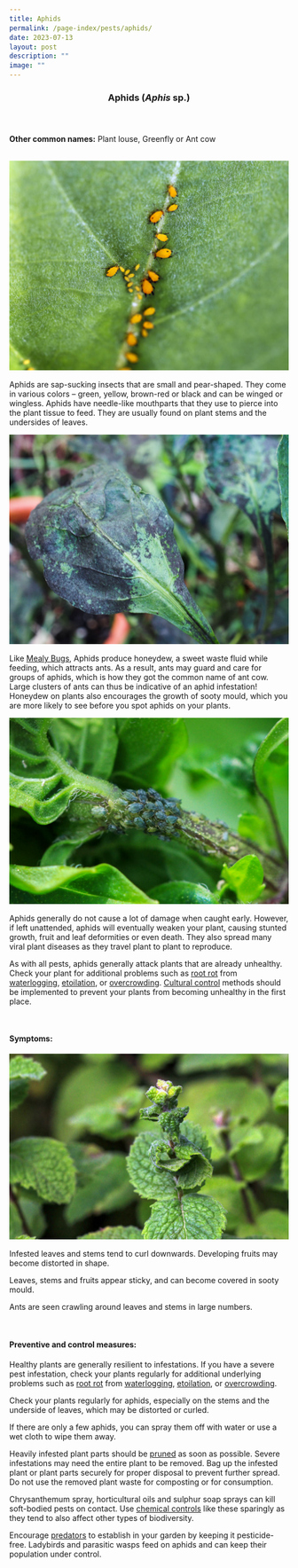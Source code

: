 ```yaml
---
title: Aphids
permalink: /page-index/pests/aphids/
date: 2023-07-13
layout: post
description: ""
image: ""
---
```

<header>
	<h3>Aphids (<em>Aphis</em> sp.)</h3>
</header>

<section>
		<p><strong>Other common names:</strong> Plant louse, Greenfly or Ant cow</p>
	<br>
</section>

<section>
	<img title="Yellow aphids clustered along leaf veins. Photo by Victoria Lim" src="/images/Biodiversity/dancing%20aphids%20on%20calotropis%20(1)victorialim.jpg">
<p>Aphids are sap-sucking insects that are small and pear-shaped. They come in various colors – green, yellow, brown-red or black and can be winged or wingless. Aphids have needle-like mouthparts that they use to pierce into the plant tissue to feed. They are usually found on plant stems and the undersides of leaves.</p>
<img title="A leaf covered in blacky, powdery fungus known as sooty mould. Photo by Jacqueline Chua" src="/images/Plant%20problems/SootyMold_JacChua.jpg">	
	<p>Like <a href="/page-index/pests/mealy-bugs/">Mealy Bugs</a>, Aphids produce honeydew, a sweet waste fluid while feeding, which attracts ants. As a result, ants may guard and care for groups of aphids, which is how they got the common name of ant cow. Large clusters of ants can thus be indicative of an aphid infestation! Honeydew on plants also encourages the growth of sooty mould, which you are more likely to see before you spot aphids on your plants.</p>
		<img title="Green aphids clustered on the stem of a mint plant. Photo by Victoria Lim" src="/images/Biodiversity/aphids%20-%20mentha%201victorialim.jpg">
<p>Aphids generally do not cause a lot of damage when caught early. However, if left unattended, aphids will eventually weaken your plant, causing stunted growth, fruit and leaf deformities or even death. They also spread many viral plant diseases as they travel plant to plant to reproduce.</p>
	<p> As with all pests, aphids generally attack plants that are already unhealthy. Check your plant for additional problems such as <a href="/page-index/plant-problems/root-rot/">root rot</a> from <a href="/page-index/plant-problems/waterlogging/">waterlogging</a>, <a href="/page-index/plant-problems/etiolation/">etoilation</a>, or <a href="/page-index/horticulture-techniques/plant-spacing/">overcrowding</a>.  <a href="/page-index/horticulture-techniques/pest-control/#cultural_control"> Cultural control</a> methods should be implemented to prevent your plants from becoming unhealthy in the first place. </p>
<br>
</section>
	
<section>
	<h4>Symptoms:</h4>
	<img title="Curled leaves on a mint plant. Photo by Victoria Lim" src="/images/Biodiversity/aphids%20-%20mentha%20vilosavictorialim.jpg"><br>

<p>Infested leaves and stems tend to curl downwards. Developing fruits may become distorted in shape.</p>
	<p>Leaves, stems and fruits appear sticky, and can become covered in sooty mould.</p>
	<p>Ants are seen crawling around leaves and stems in large numbers. </p>
<br>
</section>

<section>
	<h4>Preventive and control measures:</h4>
<p>Healthy plants are generally resilient to infestations. If you have a severe pest infestation, check your plants regularly for additional underlying problems such as <a href="/page-index/plant-problems/root-rot/">root rot</a> from <a href="/page-index/plant-problems/waterlogging/">waterlogging</a>, <a href="/page-index/plant-problems/etiolation/">etoilation</a>, or <a href="/page-index/horticulture-techniques/plant-spacing/">overcrowding</a>.</p>
<p>Check your plants regularly for aphids, especially on the stems and the underside of leaves, which may be distorted or curled.</p> 
<p>If there are only a few aphids, you can spray them off with water or use a wet cloth to wipe them away.</p>
	<p>Heavily infested plant parts should be <a href="/page-index/horticulture-techniques/pruning/">pruned</a> as soon as possible. Severe infestations may need the entire plant to be removed. Bag up the infested plant or plant parts securely for proper disposal to prevent further spread. Do not use the removed plant waste for composting or for consumption.</p>
<p>Chrysanthemum spray, horticultural oils and sulphur soap sprays can kill soft-bodied pests on contact. Use <a href="/page-index/horticulture-techniques/pest-control/#chemical_control">chemical controls</a> like these sparingly as they tend to also affect other types of biodiversity.</p>
	<p>Encourage <a href="/page-index/biodiversity/predators/">predators</a> to establish in your garden by keeping it pesticide-free. Ladybirds and parasitic wasps feed on aphids and can keep their population under control.</p>  
<br>
</section>